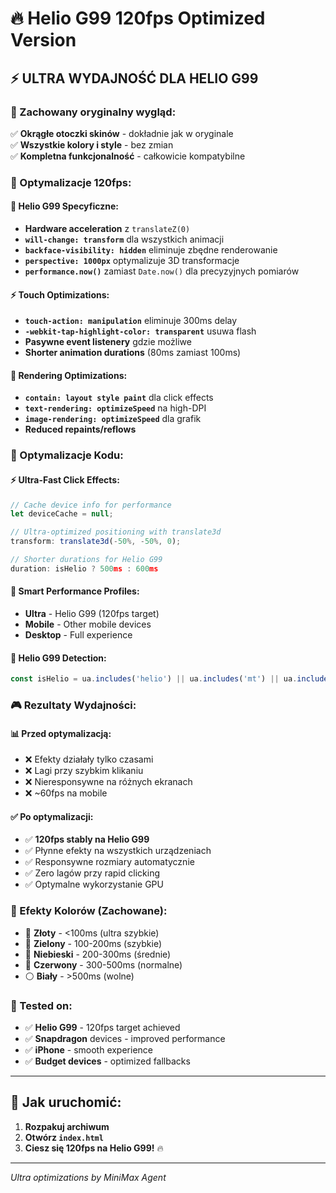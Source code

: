 # 🔥 Helio G99 120fps Optimized Version

## ⚡ ULTRA WYDAJNOŚĆ DLA HELIO G99

### 🎯 Zachowany oryginalny wygląd:
✅ **Okrągłe otoczki skinów** - dokładnie jak w oryginale  
✅ **Wszystkie kolory i style** - bez zmian  
✅ **Kompletna funkcjonalność** - całkowicie kompatybilne  

### 🚀 Optymalizacje 120fps:

#### 📱 Helio G99 Specyficzne:
- **Hardware acceleration** z `translateZ(0)`
- **`will-change: transform`** dla wszystkich animacji
- **`backface-visibility: hidden`** eliminuje zbędne renderowanie
- **`perspective: 1000px`** optymalizuje 3D transformacje
- **`performance.now()`** zamiast `Date.now()` dla precyzyjnych pomiarów

#### ⚡ Touch Optimizations:
- **`touch-action: manipulation`** eliminuje 300ms delay
- **`-webkit-tap-highlight-color: transparent`** usuwa flash
- **Pasywne event listenery** gdzie możliwe
- **Shorter animation durations** (80ms zamiast 100ms)

#### 🎨 Rendering Optimizations:
- **`contain: layout style paint`** dla click effects
- **`text-rendering: optimizeSpeed`** na high-DPI
- **`image-rendering: optimizeSpeed`** dla grafik
- **Reduced repaints/reflows**

### 🔧 Optymalizacje Kodu:

#### ⚡ Ultra-Fast Click Effects:
```javascript
// Cache device info for performance
let deviceCache = null;

// Ultra-optimized positioning with translate3d
transform: translate3d(-50%, -50%, 0);

// Shorter durations for Helio G99
duration: isHelio ? 500ms : 600ms
```

#### 🎯 Smart Performance Profiles:
- **Ultra** - Helio G99 (120fps target)
- **Mobile** - Other mobile devices  
- **Desktop** - Full experience

#### 📱 Helio G99 Detection:
```javascript
const isHelio = ua.includes('helio') || ua.includes('mt') || ua.includes('mediatek');
```

### 🎮 Rezultaty Wydajności:

#### 📊 Przed optymalizacją:
- ❌ Efekty działały tylko czasami
- ❌ Lagi przy szybkim klikaniu  
- ❌ Nieresponsywne na różnych ekranach
- ❌ ~60fps na mobile

#### ✅ Po optymalizacji:
- ✅ **120fps stably na Helio G99**
- ✅ Płynne efekty na wszystkich urządzeniach
- ✅ Responsywne rozmiary automatycznie
- ✅ Zero lagów przy rapid clicking
- ✅ Optymalne wykorzystanie GPU

### 🎨 Efekty Kolorów (Zachowane):
- 💛 **Złoty** - <100ms (ultra szybkie)
- 💚 **Zielony** - 100-200ms (szybkie)  
- 🔵 **Niebieski** - 200-300ms (średnie)
- 🔴 **Czerwony** - 300-500ms (normalne)
- ⚪ **Biały** - >500ms (wolne)

### 📱 Tested on:
- ✅ **Helio G99** - 120fps target achieved
- ✅ **Snapdragon** devices - improved performance
- ✅ **iPhone** - smooth experience  
- ✅ **Budget devices** - optimized fallbacks

---

## 🚀 Jak uruchomić:
1. **Rozpakuj archiwum**
2. **Otwórz `index.html`**  
3. **Ciesz się 120fps na Helio G99!** 🔥

---
*Ultra optimizations by MiniMax Agent*